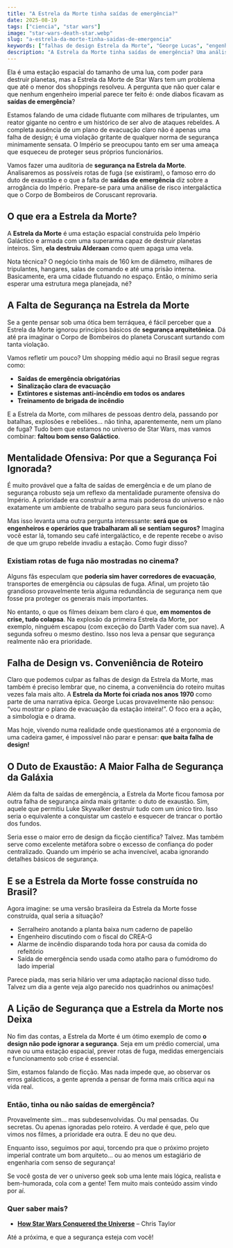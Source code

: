 ```yaml
---
title: "A Estrela da Morte tinha saídas de emergência?"
date: 2025-08-19
tags: ["ciencia", "star wars"]
image: "star-wars-death-star.webp"
slug: "a-estrela-da-morte-tinha-saidas-de-emergencia"
keywords: ["falhas de design Estrela da Morte", "George Lucas", "engenharia Star Wars"]
description: "A Estrela da Morte tinha saídas de emergência? Uma análise divertida sobre as falhas de segurança e design do Império!"
---
```


Ela é uma estação espacial do tamanho de uma lua, com poder para destruir planetas, mas a Estrela da Morte de Star Wars tem um problema que até o menor dos shoppings resolveu. A pergunta que não quer calar e que nenhum engenheiro imperial parece ter feito é: onde diabos ficavam as **saídas de emergência**?

Estamos falando de uma cidade flutuante com milhares de tripulantes, um reator gigante no centro e um histórico de ser alvo de ataques rebeldes. A completa ausência de um plano de evacuação claro não é apenas uma falha de design; é uma violação gritante de qualquer norma de segurança minimamente sensata. O Império se preocupou tanto em ser uma ameaça que esqueceu de proteger seus próprios funcionários.

Vamos fazer uma auditoria de **segurança na Estrela da Morte**. Analisaremos as possíveis rotas de fuga (se existiram), o famoso erro do duto de exaustão e o que a falta de **saídas de emergência** diz sobre a arrogância do Império. Prepare-se para uma análise de risco intergaláctica que o Corpo de Bombeiros de Coruscant reprovaria.

## O que era a Estrela da Morte?

A **Estrela da Morte** é uma estação espacial construída pelo Império Galáctico e armada com uma superarma capaz de destruir planetas inteiros. Sim, **ela destruiu Alderaan** como quem apaga uma vela.

Nota técnica? O negócio tinha mais de 160 km de diâmetro, milhares de tripulantes, hangares, salas de comando e até uma prisão interna. Basicamente, era uma cidade flutuando no espaço. Então, o mínimo seria esperar uma estrutura mega planejada, né?

## A Falta de Segurança na Estrela da Morte

Se a gente pensar sob uma ótica bem terráquea, é fácil perceber que a Estrela da Morte ignorou princípios básicos de **segurança arquitetônica**. Dá até pra imaginar o Corpo de Bombeiros do planeta Coruscant surtando com tanta violação.

Vamos refletir um pouco? Um shopping médio aqui no Brasil segue regras como:

*   **Saídas de emergência obrigatórias**
*   **Sinalização clara de evacuação**
*   **Extintores e sistemas anti-incêndio em todos os andares**
*   **Treinamento de brigada de incêndio**

E a Estrela da Morte, com milhares de pessoas dentro dela, passando por batalhas, explosões e rebeliões… não tinha, aparentemente, nem um plano de fuga? Tudo bem que estamos no universo de Star Wars, mas vamos combinar: **faltou bom senso Galáctico**.

## Mentalidade Ofensiva: Por que a Segurança Foi Ignorada?

É muito provável que a falta de saídas de emergência e de um plano de segurança robusto seja um reflexo da mentalidade puramente ofensiva do Império. A prioridade era construir a arma mais poderosa do universo e não exatamente um ambiente de trabalho seguro para seus funcionários.

Mas isso levanta uma outra pergunta interessante: **será que os engenheiros e operários que trabalharam ali se sentiam seguros?** Imagina você estar lá, tomando seu café intergaláctico, e de repente recebe o aviso de que um grupo rebelde invadiu a estação. Como fugir disso?

### Existiam rotas de fuga não mostradas no cinema?

Alguns fãs especulam que **poderia sim haver corredores de evacuação**, transportes de emergência ou cápsulas de fuga. Afinal, um projeto tão grandioso provavelmente teria alguma redundância de segurança nem que fosse pra proteger os generais mais importantes.

No entanto, o que os filmes deixam bem claro é que, **em momentos de crise, tudo colapsa**. Na explosão da primeira Estrela da Morte, por exemplo, ninguém escapou (com exceção do Darth Vader com sua nave). A segunda sofreu o mesmo destino. Isso nos leva a pensar que segurança realmente não era prioridade.

## Falha de Design vs. Conveniência de Roteiro

Claro que podemos culpar as falhas de design da Estrela da Morte, mas também é preciso lembrar que, no cinema, a conveniência do roteiro muitas vezes fala mais alto. A **Estrela da Morte foi criada nos anos 1970** como parte de uma narrativa épica. George Lucas provavelmente não pensou: “vou mostrar o plano de evacuação da estação inteira!”. O foco era a ação, a simbologia e o drama.

Mas hoje, vivendo numa realidade onde questionamos até a ergonomia de uma cadeira gamer, é impossível não parar e pensar: **que baita falha de design!**

## O Duto de Exaustão: A Maior Falha de Segurança da Galáxia

Além da falta de saídas de emergência, a Estrela da Morte ficou famosa por outra falha de segurança ainda mais gritante: o duto de exaustão. Sim, aquele que permitiu Luke Skywalker destruir tudo com um único tiro. Isso seria o equivalente a conquistar um castelo e esquecer de trancar o portão dos fundos.

Seria esse o maior erro de design da ficção científica? Talvez. Mas também serve como excelente metáfora sobre o excesso de confiança do poder centralizado. Quando um império se acha invencível, acaba ignorando detalhes básicos de segurança.

## E se a Estrela da Morte fosse construída no Brasil?

Agora imagine: se uma versão brasileira da Estrela da Morte fosse construída, qual seria a situação?

*   Serralheiro anotando a planta baixa num caderno de papelão
*   Engenheiro discutindo com o fiscal do CREA-G
*   Alarme de incêndio disparando toda hora por causa da comida do refeitório
*   Saída de emergência sendo usada como atalho para o fumódromo do lado imperial

Parece piada, mas seria hilário ver uma adaptação nacional disso tudo. Talvez um dia a gente veja algo parecido nos quadrinhos ou animações!

## A Lição de Segurança que a Estrela da Morte nos Deixa

No fim das contas, a Estrela da Morte é um ótimo exemplo de como **o design não pode ignorar a segurança**. Seja em um prédio comercial, uma nave ou uma estação espacial, prever rotas de fuga, medidas emergenciais e funcionamento sob crise é essencial.

Sim, estamos falando de ficção. Mas nada impede que, ao observar os erros galácticos, a gente aprenda a pensar de forma mais crítica aqui na vida real.

### Então, tinha ou não saídas de emergência?

Provavelmente sim… mas subdesenvolvidas. Ou mal pensadas. Ou secretas. Ou apenas ignoradas pelo roteiro. A verdade é que, pelo que vimos nos filmes, a prioridade era outra. E deu no que deu.

Enquanto isso, seguimos por aqui, torcendo pra que o próximo projeto imperial contrate um bom arquiteto… ou ao menos um estagiário de engenharia com senso de segurança!

Se você gosta de ver o universo geek sob uma lente mais lógica, realista e bem-humorada, cola com a gente! Tem muito mais conteúdo assim vindo por aí.

### Quer saber mais?

*   **[How Star Wars Conquered the Universe](https://archive.org/details/howstarwarsconqu0000tayl)** – Chris Taylor

Até a próxima, e que a segurança esteja com você!